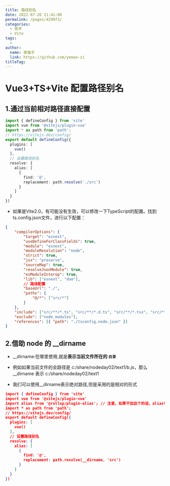 ```yaml
---
title: 路径别名
date: 2022-07-26 11:41:08
permalink: /pages/4299f3/
categories:
  - 技术
  - Vite
tags:
  - 
author: 
  name: 夜猫子
  link: https://github.com/yemao-zi
titleTag: 
---
```

# Vue3+TS+Vite 配置路径别名

## 1.通过当前相对路径直接配置

~~~typescript
import { defineConfig } from 'vite'
import vue from '@vitejs/plugin-vue'
import * as path from 'path';
// https://vitejs.dev/config/
export default defineConfig({
  plugins: [
    vue()
  ],
  // 设置路径别名
  resolve: {
    alias: [
      {
        find: '@',
        replacement: path.resolve('./src')
      }
    ]
  }
})
~~~

- 如果是Vite2.0，有可能没有生效，可以修改一下TypeScript的配置。找到ts.config.json文件，进行以下配置：

```json
{
    "compilerOptions": {
        "target": "esnext",
        "useDefineForClassFields": true,
        "module": "esnext",
        "moduleResolution": "node",
        "strict": true,
        "jsx": "preserve",
        "sourceMap": true,
        "resolveJsonModule": true,
        "esModuleInterop": true,
        "lib": ["esnext", "dom"],
        // 路径配置
        "baseUrl": "./",
        "paths": {
            "@/*": ["src/*"]
        }
    },
    "include": ["src/**/*.ts", "src/**/*.d.ts", "src/**/*.tsx", "src/**/*.vue"],
    "exclude": ["node_modules"],
    "references": [{ "path": "./tsconfig.node.json" }]
}
```

## 2.借助 node 的 __dirname

- __dirname:在哪里使用,就是**表示当前文件所在的 `目录`**

- 例如如果当前文件的全路径是 c:/share/nodeday02/text1/b.js，那么__dirname 表示 c:/share/nodeday02/text1

- 我们可以使用__dirname表示绝对路径,但是采用的是相对的形式

~~~json
import { defineConfig } from 'vite'
import vue from '@vitejs/plugin-vue'
import alias from '@rollup/plugin-alias'; // 注意，如果不加这个的话，alias可能不生效
import * as path from 'path';
// https://vitejs.dev/config/
export default defineConfig({
  plugins: [
    vue()
  ],
  // 设置路径别名
  resolve: {
    alias: [
      {
        find: '@',
        replacement: path.resolve(__dirname, 'src')
      }
    ]
  }
})
~~~




